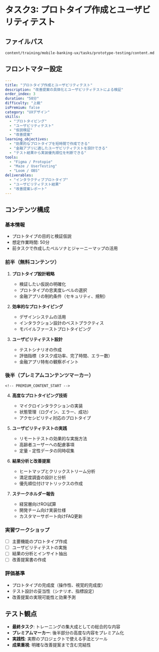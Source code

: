 # タスク3: プロトタイプ作成とユーザビリティテスト

## ファイルパス
`content/training/mobile-banking-ux/tasks/prototype-testing/content.md`

## フロントマター設定

```yaml
---
title: "プロトタイプ作成とユーザビリティテスト"
description: "改善提案の具体化とユーザビリティテストによる検証"
order_index: 3
duration: "50分"
difficulty: "上級"
isPremium: false
category: "UXデザイン"
skills:
  - "プロトタイピング"
  - "ユーザビリティテスト"
  - "仮説検証"
  - "改善提案"
learning_objectives:
  - "効果的なプロトタイプを短時間で作成できる"
  - "金融アプリに適したユーザビリティテストを設計できる"
  - "テスト結果から実装優先順位を判断できる"
tools:
  - "Figma / Protopie"
  - "Maze / UserTesting"
  - "Loom / OBS"
deliverables:
  - "インタラクティブプロトタイプ"
  - "ユーザビリティテスト結果"
  - "改善提案レポート"
---
```

## コンテンツ構成

### 基本情報
- プロトタイプの目的と検証仮説
- 想定作業時間: 50分
- 前タスクで作成したペルソナとジャーニーマップの活用

### 前半（無料コンテンツ）
1. **プロトタイプ設計戦略**
   - 検証したい仮説の明確化
   - プロトタイプの忠実度レベルの選択
   - 金融アプリの制約条件（セキュリティ、規制）

2. **効率的なプロトタイピング**
   - デザインシステムの活用
   - インタラクション設計のベストプラクティス
   - モバイルファーストプロトタイピング

3. **ユーザビリティテスト設計**
   - テストシナリオの作成
   - 評価指標（タスク成功率、完了時間、エラー数）
   - 金融アプリ特有の観察ポイント

### 後半（プレミアムコンテンツマーカー）
```
<!-- PREMIUM_CONTENT_START -->
```

4. **高度なプロトタイピング技術**
   - マイクロインタラクションの実装
   - 状態管理（ログイン、エラー、成功）
   - アクセシビリティ対応のプロトタイプ

5. **ユーザビリティテストの実践**
   - リモートテストの効果的な実施方法
   - 高齢者ユーザーへの配慮事項
   - 定量・定性データの同時収集

6. **結果分析と改善提案**
   - ヒートマップとクリックストリーム分析
   - 満足度調査の設計と分析
   - 優先順位付けマトリックスの作成

7. **ステークホルダー報告**
   - 経営層向けROI試算
   - 開発チーム向け実装仕様
   - カスタマーサポート向けFAQ更新

### 実習ワークショップ
- [ ] 主要機能のプロトタイプ作成
- [ ] ユーザビリティテストの実施
- [ ] 結果の分析とインサイト抽出
- [ ] 改善提案書の作成

### 評価基準
- プロトタイプの完成度（操作性、視覚的完成度）
- テスト設計の妥当性（シナリオ、指標設定）
- 改善提案の実現可能性と効果予測

## テスト観点

- **最終タスク**: トレーニングの集大成としての総合的な内容
- **プレミアムマーカー**: 後半部分の高度な内容をプレミアム化
- **実践性**: 実際のプロジェクトで使える手法とツール
- **成果重視**: 明確な改善提案まで含む完結性